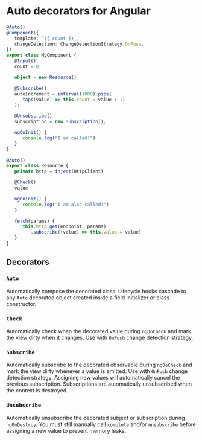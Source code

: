 # Auto decorators for Angular

```ts
@Auto()
@Component({
   template: `{{ count }}`,
   changeDetection: ChangeDetectionStrategy.OnPush,
})
export class MyComponent {
   @Input()
   count = 0;

   object = new Resource()

   @Subscribe()
   autoIncrement = interval(1000).pipe(
      tap((value) => this.count = value + 1)
   );

   @Unsubscribe()
   subscription = new Subscription();

   ngOnInit() {
      console.log("I am called!")
   }
}
```

```ts
@Auto()
export class Resource {
   private http = inject(HttpClient)

   @Check()
   value

   ngOnInit() {
      console.log("I am also called!")
   }

   fetch(params) {
      this.http.get(endpoint, params)
         .subscribe((value) => this.value = value)
   }
}
```

## Decorators

### `Auto`

Automatically compose the decorated class. Lifecycle hooks cascade to any `Auto` decorated object created inside a field initializer or class constructor.

### `Check`

Automatically check when the decorated value during `ngDoCheck` and mark the view dirty when it changes. Use with `OnPush` change detection strategy.

### `Subscribe`

Automatically subscribe to the decorated observable during `ngDoCheck` and mark the view dirty whenever a value is emitted. Use with `OnPush` change detection strategy.
Assigning new values will automatically cancel the previous subscription. Subscriptions are automatically unsubscribed when the context is destroyed.

### `Unsubscribe`

Automatically unsubscribe the decorated subject or subscription during `ngOnDestroy`. You must still manually call `complete` and/or `unsubscribe` before assigning a new value to prevent memory leaks.
